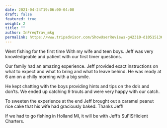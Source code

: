 ```yaml
---
date: 2021-04-24T19:06:00-04:00
draft: false
featured: true
weight: 2
title: ""
author: InFreqTrav_mkg
permalink: https://www.tripadvisor.com/ShowUserReviews-g42310-d10515136-r672152163-SuFISHient_Charters-Holland_Ottawa_County_Michigan.html?m=19905
---
```


Went fishing for the first time With my wife and teen boys. Jeff was very knowledgeable and patient with our first timer questions.

Our family had an amazing experience. Jeff provided exact instructions on what to expect and what to bring and what to leave behind. He was ready at 6 am on a chilly morning with a big smile.

He kept chatting with the boys providing hints and tips on the do’s and don’ts. We ended up catching 9 trouts and were very happy with our catch.

To sweeten the experience at the end Jeff brought out a caramel peanut rice cake that his wife had graciously baked. Thanks Jeff!

If we had to go fishing in Holland MI, it will be with Jeff’s SuFISHicient Charters.
